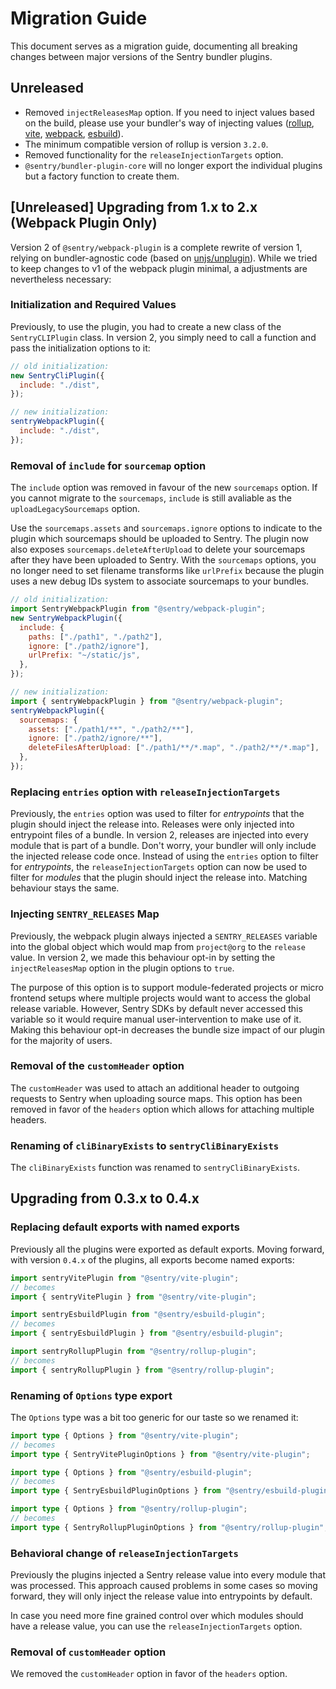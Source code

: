# Migration Guide

This document serves as a migration guide, documenting all breaking changes between major versions of the Sentry bundler plugins.

## Unreleased

- Removed `injectReleasesMap` option. If you need to inject values based on the build, please use your bundler's way of injecting values ([rollup](https://www.npmjs.com/package/@rollup/plugin-replace), [vite](https://vitejs.dev/config/shared-options.html#define), [webpack](https://webpack.js.org/plugins/define-plugin/), [esbuild](https://esbuild.github.io/api/#define)).
- The minimum compatible version of rollup is version `3.2.0`.
- Removed functionality for the `releaseInjectionTargets` option.
- `@sentry/bundler-plugin-core` will no longer export the individual plugins but a factory function to create them.

## [Unreleased] Upgrading from 1.x to 2.x (Webpack Plugin Only)

Version 2 of `@sentry/webpack-plugin` is a complete rewrite of version 1, relying on bundler-agnostic code (based on [unjs/unplugin](https://github.com/unjs/unplugin)). While we tried to keep changes to v1 of the webpack plugin minimal, a adjustments are nevertheless necessary:

### Initialization and Required Values

Previously, to use the plugin, you had to create a new class of the `SentryCLIPlugin` class.
In version 2, you simply need to call a function and pass the initialization options to it:

```js
// old initialization:
new SentryCliPlugin({
  include: "./dist",
});

// new initialization:
sentryWebpackPlugin({
  include: "./dist",
});
```

### Removal of `include` for `sourcemap` option

The `include` option was removed in favour of the new `sourcemaps` option. If you cannot migrate to the `sourcemaps`, `include` is still avaliable as the `uploadLegacySourcemaps` option.

Use the `sourcemaps.assets` and `sourcemaps.ignore` options to indicate to the plugin which sourcemaps should be uploaded to Sentry. The plugin now also exposes `sourcemaps.deleteAfterUpload` to delete your sourcemaps after they have been uploaded to Sentry. With the `sourcemaps` options, you no longer need to set filename transforms like `urlPrefix` because the plugin uses a new debug IDs system to associate sourcemaps to your bundles.

```js
// old initialization:
import SentryWebpackPlugin from "@sentry/webpack-plugin";
new SentryWebpackPlugin({
  include: {
    paths: ["./path1", "./path2"],
    ignore: ["./path2/ignore"],
    urlPrefix: "~/static/js",
  },
});

// new initialization:
import { sentryWebpackPlugin } from "@sentry/webpack-plugin";
sentryWebpackPlugin({
  sourcemaps: {
    assets: ["./path1/**", "./path2/**"],
    ignore: ["./path2/ignore/**"],
    deleteFilesAfterUpload: ["./path1/**/*.map", "./path2/**/*.map"],
  },
});
```

### Replacing `entries` option with `releaseInjectionTargets`

Previously, the `entries` option was used to filter for _entrypoints_ that the plugin should inject the release into.
Releases were only injected into entrypoint files of a bundle.
In version 2, releases are injected into every module that is part of a bundle.
Don't worry, your bundler will only include the injected release code once.
Instead of using the `entries` option to filter for _entrypoints_, the `releaseInjectionTargets` option can now be used to filter for _modules_ that the plugin should inject the release into.
Matching behaviour stays the same.

### Injecting `SENTRY_RELEASES` Map

Previously, the webpack plugin always injected a `SENTRY_RELEASES` variable into the global object which would map from `project@org` to the `release` value. In version 2, we made this behaviour opt-in by setting the `injectReleasesMap` option in the plugin options to `true`.

The purpose of this option is to support module-federated projects or micro frontend setups where multiple projects would want to access the global release variable. However, Sentry SDKs by default never accessed this variable so it would require manual user-intervention to make use of it. Making this behaviour opt-in decreases the bundle size impact of our plugin for the majority of users.

### Removal of the `customHeader` option

The `customHeader` was used to attach an additional header to outgoing requests to Sentry when uploading source maps.
This option has been removed in favor of the `headers` option which allows for attaching multiple headers.

### Renaming of `cliBinaryExists` to `sentryCliBinaryExists`

The `cliBinaryExists` function was renamed to `sentryCliBinaryExists`.

## Upgrading from 0.3.x to 0.4.x

### Replacing default exports with named exports

Previously all the plugins were exported as default exports.
Moving forward, with version `0.4.x` of the plugins, all exports become named exports:

```ts
import sentryVitePlugin from "@sentry/vite-plugin";
// becomes
import { sentryVitePlugin } from "@sentry/vite-plugin";

import sentryEsbuildPlugin from "@sentry/esbuild-plugin";
// becomes
import { sentryEsbuildPlugin } from "@sentry/esbuild-plugin";

import sentryRollupPlugin from "@sentry/rollup-plugin";
// becomes
import { sentryRollupPlugin } from "@sentry/rollup-plugin";
```

### Renaming of `Options` type export

The `Options` type was a bit too generic for our taste so we renamed it:

```ts
import type { Options } from "@sentry/vite-plugin";
// becomes
import type { SentryVitePluginOptions } from "@sentry/vite-plugin";

import type { Options } from "@sentry/esbuild-plugin";
// becomes
import type { SentryEsbuildPluginOptions } from "@sentry/esbuild-plugin";

import type { Options } from "@sentry/rollup-plugin";
// becomes
import type { SentryRollupPluginOptions } from "@sentry/rollup-plugin";
```

### Behavioral change of `releaseInjectionTargets`

Previously the plugins injected a Sentry release value into every module that was processed.
This approach caused problems in some cases so moving forward, they will only inject the release value into entrypoints by default.

In case you need more fine grained control over which modules should have a release value, you can use the `releaseInjectionTargets` option.

### Removal of `customHeader` option

We removed the `customHeader` option in favor of the `headers` option.
